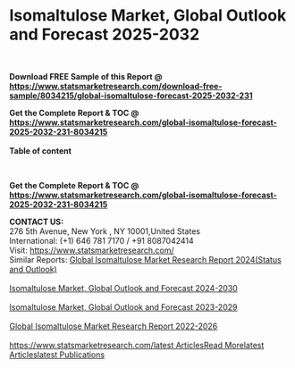 <h1>Isomaltulose Market, Global Outlook and Forecast 2025-2032</h1><br/><p><strong>Download FREE Sample of this Report @ <a href="https://www.statsmarketresearch.com/download-free-sample/8034215/global-isomaltulose-forecast-2025-2032-231">https://www.statsmarketresearch.com/download-free-sample/8034215/global-isomaltulose-forecast-2025-2032-231</a></strong></p><div><b>Get the Complete Report & TOC @ <a href="https://www.statsmarketresearch.com/global-isomaltulose-forecast-2025-2032-231-8034215">https://www.statsmarketresearch.com/global-isomaltulose-forecast-2025-2032-231-8034215</a></b></div><br><b>Table of content</b><p><br><div><b>Get the Complete Report & TOC @ <a href="https://www.statsmarketresearch.com/global-isomaltulose-forecast-2025-2032-231-8034215">https://www.statsmarketresearch.com/global-isomaltulose-forecast-2025-2032-231-8034215</a></b></div></p> <b>CONTACT US:</b><br>276 5th Avenue, New York , NY 10001,United States<br>International: (+1) 646 781 7170 / +91 8087042414<br>Visit: <a href="https://www.statsmarketresearch.com/">https://www.statsmarketresearch.com/</a><br>Similar Reports: <a href="https://www.statsmarketresearch.com/global-isomaltulose-forecast-2025-2032-231-8034215">Global Isomaltulose Market Research Report 2024(Status and Outlook)</a><br/><br/><a href="https://www.statsmarketresearch.com/global-isomaltulose-forecast-2025-2032-231-8034215">Isomaltulose Market, Global Outlook and Forecast 2024-2030</a><br/><br/><a href="https://www.statsmarketresearch.com/global-isomaltulose-forecast-2025-2032-231-8034215">Isomaltulose Market, Global Outlook and Forecast 2023-2029</a><br/><br/><a href="https://www.statsmarketresearch.com/global-isomaltulose-forecast-2025-2032-231-8034215">Global Isomaltulose Market Research Report 2022-2026</a><br/><br/><a href="https://gyeongbokgung.com">https://www.statsmarketresearch.com/</a><a href="https://hallyeomaritime.com">latest Articles</a><a href="https://jingwansa.com">Read More</a><a href=https://nguoiviet.jp/">latest Articles</a><a href="https://www.intelmarketresearch.com/">latest Publications</a>